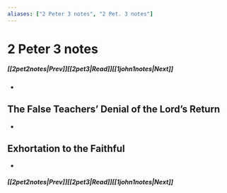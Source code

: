 ```yaml
---
aliases: ["2 Peter 3 notes", "2 Pet. 3 notes"]
---
```

# 2 Peter 3 notes
##### <span class=arrow-left></span>[[2pet2notes|Prev]]<span class=navigation-separator></span>[[2pet3|Read]]<span class=navigation-separator></span>[[1john1notes|Next]]<span class=arrow-right></span>
- 
## The False Teachers’ Denial of the Lord’s Return
- 
## Exhortation to the Faithful
- 
##### <span class=arrow-left></span>[[2pet2notes|Prev]]<span class=navigation-separator></span>[[2pet3|Read]]<span class=navigation-separator></span>[[1john1notes|Next]]<span class=arrow-right></span>